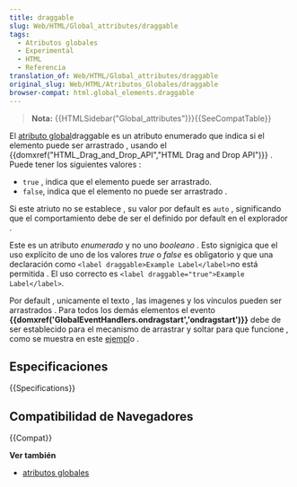 ```yaml
---
title: draggable
slug: Web/HTML/Global_attributes/draggable
tags:
  - Atributos globales
  - Experimental
  - HTML
  - Referencia
translation_of: Web/HTML/Global_attributes/draggable
original_slug: Web/HTML/Atributos_Globales/draggable
browser-compat: html.global_elements.draggable
---
```

> **Nota:** {{HTMLSidebar("Global_attributes")}}{{SeeCompatTable}}

El [atributo global](/es/docs/Web/HTML/Atributos_Globales)draggable es un atributo enumerado que indica si el elemento puede ser arrastrado , usando el {{domxref("HTML_Drag_and_Drop_API","HTML Drag and Drop API")}} . Puede tener los siguientes valores :

- `true` , indica que el elemento puede ser arrastrado.
- `false`, indica que el elemento no puede ser arrastrado .

Si este atriuto no se establece , su valor por default es `auto` , significando que el comportamiento debe de ser el definido por default en el explorador .

Este es un atributo _enumerado_ y no uno _booleano_ . Esto signigica que el uso explícito de uno de los valores _true_ o _false_ es obligatorio y que una declaración como `<label draggable>Example Label</label>`no está permitida . El uso correcto es `<label draggable="true">Example Label</label>`.

Por default , unicamente el texto , las imagenes y los vínculos pueden ser arrastrados . Para todos los demás elementos el evento **{{domxref('GlobalEventHandlers.ondragstart','ondragstart')}}** debe de ser establecido para el mecanismo de arrastrar y soltar para que funcione , como se muestra en este [ejempl](/es/docs/DragDrop/Drag_Operations "https://developer.mozilla.org/En/DragDrop/Drag_Operations")o .

## Especificaciones

{{Specifications}}

## Compatibilidad de Navegadores

{{Compat}}

**Ver también**

- [atributos globales](/es/docs/Web/HTML/Atributos_Globales)
